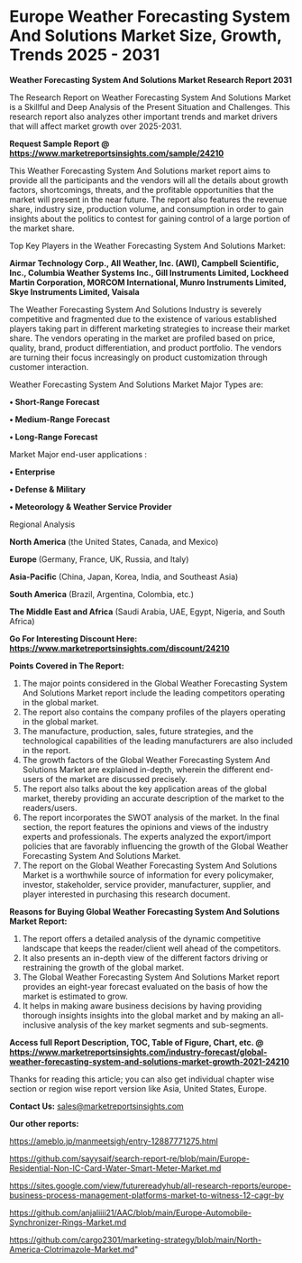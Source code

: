 # Europe Weather Forecasting System And Solutions Market Size, Growth, Trends 2025 - 2031

<strong>Weather Forecasting System And Solutions Market Research Report 2031</strong>

The Research Report on Weather Forecasting System And Solutions Market is a Skillful and Deep Analysis of the Present Situation and Challenges. This research report also analyzes other important trends and market drivers that will affect market growth over 2025-2031.

<strong>Request Sample Report @ <a href=https://www.marketreportsinsights.com/sample/24210>https://www.marketreportsinsights.com/sample/24210</a></strong>

This Weather Forecasting System And Solutions market report aims to provide all the participants and the vendors will all the details about growth factors, shortcomings, threats, and the profitable opportunities that the market will present in the near future. The report also features the revenue share, industry size, production volume, and consumption in order to gain insights about the politics to contest for gaining control of a large portion of the market share.

Top Key Players in the Weather Forecasting System And Solutions Market:

<strong>Airmar Technology Corp., All Weather, Inc. (AWI), Campbell Scientific, Inc., Columbia Weather Systems Inc., Gill Instruments Limited, Lockheed Martin Corporation, MORCOM International, Munro Instruments Limited, Skye Instruments Limited, Vaisala</strong>

The Weather Forecasting System And Solutions Industry is severely competitive and fragmented due to the existence of various established players taking part in different marketing strategies to increase their market share. The vendors operating in the market are profiled based on price, quality, brand, product differentiation, and product portfolio. The vendors are turning their focus increasingly on product customization through customer interaction.

Weather Forecasting System And Solutions Market Major Types are:

<strong>• Short-Range Forecast

• Medium-Range Forecast

• Long-Range Forecast</strong>

Market Major end-user applications :

<strong>• Enterprise

• Defense & Military

• Meteorology & Weather Service Provider</strong>

Regional Analysis

</u><strong><b>North America</b></strong> (the United States, Canada, and Mexico)

<strong><b>Europe </b></strong>(Germany, France, UK, Russia, and Italy)

<strong><b>Asia-Pacific</b></strong> (China, Japan, Korea, India, and Southeast Asia)

<strong><b>South America</b></strong> (Brazil, Argentina, Colombia, etc.)

<strong><b>The Middle East and Africa</b></strong> (Saudi Arabia, UAE, Egypt, Nigeria, and South Africa)

<strong>Go For Interesting Discount Here: <a href=https://www.marketreportsinsights.com/discount/24210>https://www.marketreportsinsights.com/discount/24210</a></strong>

<strong>Points Covered in The Report:</strong>
<ol>
  <li>The major points considered in the Global Weather Forecasting System And Solutions Market report include the leading competitors operating in the global market.</li>
  <li>The report also contains the company profiles of the players operating in the global market.</li>
  <li>The manufacture, production, sales, future strategies, and the technological capabilities of the leading manufacturers are also included in the report.</li>
  <li>The growth factors of the Global Weather Forecasting System And Solutions Market are explained in-depth, wherein the different end-users of the market are discussed precisely.</li>
  <li>The report also talks about the key application areas of the global market, thereby providing an accurate description of the market to the readers/users.</li>
  <li>The report incorporates the SWOT analysis of the market. In the final section, the report features the opinions and views of the industry experts and professionals. The experts analyzed the export/import policies that are favorably influencing the growth of the Global Weather Forecasting System And Solutions Market.</li>
  <li>The report on the Global Weather Forecasting System And Solutions Market is a worthwhile source of information for every policymaker, investor, stakeholder, service provider, manufacturer, supplier, and player interested in purchasing this research document.</li>
</ol>
<strong>Reasons for Buying Global Weather Forecasting System And Solutions Market Report:</strong>

<ol>
  <li>The report offers a detailed analysis of the dynamic competitive landscape that keeps the reader/client well ahead of the competitors.</li>
  <li>It also presents an in-depth view of the different factors driving or restraining the growth of the global market.</li>
  <li>The Global Weather Forecasting System And Solutions Market report provides an eight-year forecast evaluated on the basis of how the market is estimated to grow.</li>
  <li>It helps in making aware business decisions by having providing thorough insights insights into the global market and by making an all-inclusive analysis of the key market segments and sub-segments.</li>
</ol>
<strong>Access full Report Description, TOC, Table of Figure, Chart, etc. @ <a href=https://www.marketreportsinsights.com/industry-forecast/global-weather-forecasting-system-and-solutions-market-growth-2021-24210>https://www.marketreportsinsights.com/industry-forecast/global-weather-forecasting-system-and-solutions-market-growth-2021-24210</a></strong>


Thanks for reading this article; you can also get individual chapter wise section or region wise report version like Asia, United States, Europe.

<strong>Contact Us:</strong>
sales@marketreportsinsights.com

<strong>Our other reports:</strong>

<a href=https://ameblo.jp/manmeetsigh/entry-12887771275.html>https://ameblo.jp/manmeetsigh/entry-12887771275.html</a>

<a href=https://github.com/sayysaif/search-report-re/blob/main/Europe-Residential-Non-IC-Card-Water-Smart-Meter-Market.md>https://github.com/sayysaif/search-report-re/blob/main/Europe-Residential-Non-IC-Card-Water-Smart-Meter-Market.md</a>

<a href=https://sites.google.com/view/futurereadyhub/all-research-reports/europe-business-process-management-platforms-market-to-witness-12-cagr-by>https://sites.google.com/view/futurereadyhub/all-research-reports/europe-business-process-management-platforms-market-to-witness-12-cagr-by</a>

<a href=https://github.com/anjaliiii21/AAC/blob/main/Europe-Automobile-Synchronizer-Rings-Market.md>https://github.com/anjaliiii21/AAC/blob/main/Europe-Automobile-Synchronizer-Rings-Market.md</a>

<a href=https://github.com/cargo2301/marketing-strategy/blob/main/North-America-Clotrimazole-Market.md>https://github.com/cargo2301/marketing-strategy/blob/main/North-America-Clotrimazole-Market.md</a>"
